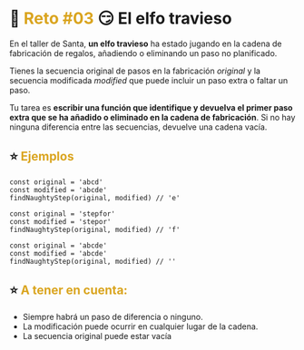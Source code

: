 # 🎄 <span style="color: goldenrod">Reto #03</span> 😏 El elfo travieso

En el taller de Santa, **un elfo travieso** ha estado jugando en la cadena de fabricación de regalos, añadiendo o eliminando un paso no planificado.

Tienes la secuencia original de pasos en la fabricación _original_ y la secuencia modificada _modified_ que puede incluir un paso extra o faltar un paso.

Tu tarea es **escribir una función que identifique y devuelva el primer paso extra que se ha añadido o eliminado en la cadena de fabricación**. Si no hay ninguna diferencia entre las secuencias, devuelve una cadena vacía.

## ⭐ <span style="color: goldenrod">Ejemplos</span>

```
const original = 'abcd'
const modified = 'abcde'
findNaughtyStep(original, modified) // 'e'

const original = 'stepfor'
const modified = 'stepor'
findNaughtyStep(original, modified) // 'f'

const original = 'abcde'
const modified = 'abcde'
findNaughtyStep(original, modified) // ''
```

## ⭐ <span style="color: goldenrod">A tener en cuenta:</span>

- Siempre habrá un paso de diferencia o ninguno.
- La modificación puede ocurrir en cualquier lugar de la cadena.
- La secuencia original puede estar vacía
